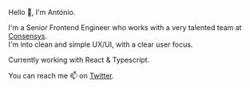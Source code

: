 Hello 👋, I'm António.

I'm a Senior Frontend Engineer who works with a very talented team at [Consensys](https://consensys.net/). <br>
I'm into clean and simple UX/UI, with a clear user focus.

Currently working with React & Typescript.

You can reach me 📫 on [Twitter](https://twitter.com/antoni0regadas).

<!---
zone-live/zone-live is a ✨ special ✨ repository because its `README.md` (this file) appears on your GitHub profile.
You can click the Preview link to take a look at your changes.
--->
